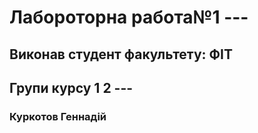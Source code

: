 # __Лабороторна работа№1__ --- 
## Виконав студент факультету: ФІТ
## Групи курсу 1 2 ---
### Куркотов Геннадій 
